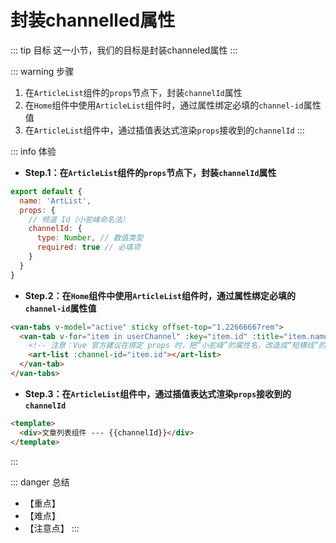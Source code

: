 # 封装channelled属性

::: tip 目标
这一小节，我们的目标是封装channeled属性
:::

::: warning 步骤

1. 在`ArticleList`组件的`props`节点下，封装`channelId`属性
2. 在`Home`组件中使用`ArticleList`组件时，通过属性绑定必填的`channel-id`属性值
3. 在`ArticleList`组件中，通过插值表达式渲染`props`接收到的`channelId`
:::

::: info 体验

* **Step.1：在`ArticleList`组件的`props`节点下，封装`channelId`属性**

```js
export default {
  name: 'ArtList',
  props: {
    // 频道 Id（小驼峰命名法）
    channelId: {
      type: Number, // 数值类型
      required: true // 必填项
    }
  }
}
```

* **Step.2：在`Home`组件中使用`ArticleList`组件时，通过属性绑定必填的`channel-id`属性值**

```html
<van-tabs v-model="active" sticky offset-top="1.22666667rem">
  <van-tab v-for="item in userChannel" :key="item.id" :title="item.name">
    <!-- 注意：Vue 官方建议在绑定 props 时，把“小驼峰”的属性名，改造成“短横线”的形式使用 -->
    <art-list :channel-id="item.id"></art-list>
  </van-tab>
</van-tabs>
```

* **Step.3：在`ArticleList`组件中，通过插值表达式渲染`props`接收到的`channelId`**

```html
<template>
  <div>文章列表组件 --- {{channelId}}</div>
</template>
```

:::

::: danger 总结

* 【重点】
* 【难点】
* 【注意点】
:::
